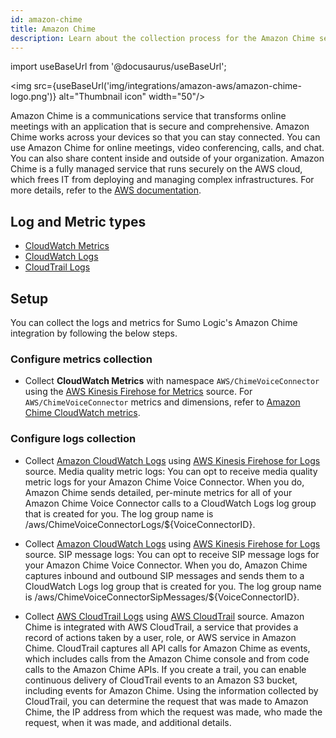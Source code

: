 ```yaml
---
id: amazon-chime
title: Amazon Chime
description: Learn about the collection process for the Amazon Chime service.
---
```


import useBaseUrl from '@docusaurus/useBaseUrl';

<img src={useBaseUrl('img/integrations/amazon-aws/amazon-chime-logo.png')} alt="Thumbnail icon" width="50"/>

Amazon Chime is a communications service that transforms online meetings with an application that is secure and comprehensive. Amazon Chime works across your devices so that you can stay connected. You can use Amazon Chime for online meetings, video conferencing, calls, and chat. You can also share content inside and outside of your organization. Amazon Chime is a fully managed service that runs securely on the AWS cloud, which frees IT from deploying and managing complex infrastructures. For more details, refer to the [AWS documentation](https://docs.aws.amazon.com/chime/latest/ag/what-is-chime.html).

## Log and Metric types
* [CloudWatch Metrics](https://docs.aws.amazon.com/chime/latest/ag/monitoring-cloudwatch.html)
* [CloudWatch Logs](https://docs.aws.amazon.com/chime/latest/ag/monitoring-cloudwatch.html#cw-logs)
* [CloudTrail Logs](https://docs.aws.amazon.com/chime/latest/ag/cloudtrail.html)


## Setup
You can collect the logs and metrics for Sumo Logic's Amazon Chime integration by following the below steps.

### Configure metrics collection
* Collect **CloudWatch Metrics** with namespace `AWS/ChimeVoiceConnector` using the [AWS Kinesis Firehose for Metrics](https://help.sumologic.com/docs/send-data/hosted-collectors/amazon-aws/aws-kinesis-firehose-metrics-source/) source. For `AWS/ChimeVoiceConnector` metrics and dimensions, refer to [Amazon Chime CloudWatch metrics](https://docs.aws.amazon.com/chime/latest/ag/monitoring-cloudwatch.html).
### Configure logs collection
* Collect [Amazon CloudWatch Logs](https://docs.aws.amazon.com/chime/latest/ag/monitoring-cloudwatch.html#cw-logs) using [AWS Kinesis Firehose for Logs](https://help.sumologic.com/docs/send-data/hosted-collectors/amazon-aws/aws-kinesis-firehose-logs-source/) source. Media quality metric logs: You can opt to receive media quality metric logs for your Amazon Chime Voice Connector. When you do, Amazon Chime sends detailed, per-minute metrics for all of your Amazon Chime Voice Connector calls to a CloudWatch Logs log group that is created for you. The log group name is /aws/ChimeVoiceConnectorLogs/${VoiceConnectorID}. 

* Collect [Amazon CloudWatch Logs](https://docs.aws.amazon.com/chime/latest/ag/monitoring-cloudwatch.html#cw-logs) using [AWS Kinesis Firehose for Logs](https://help.sumologic.com/docs/send-data/hosted-collectors/amazon-aws/aws-kinesis-firehose-logs-source/) source. SIP message logs: You can opt to receive SIP message logs for your Amazon Chime Voice Connector. When you do, Amazon Chime captures inbound and outbound SIP messages and sends them to a CloudWatch Logs log group that is created for you. The log group name is /aws/ChimeVoiceConnectorSipMessages/${VoiceConnectorID}. 

* Collect [AWS CloudTrail Logs](https://docs.aws.amazon.com/chime/latest/ag/cloudtrail.html) using [AWS CloudTrail](https://help.sumologic.com/docs/send-data/hosted-collectors/amazon-aws/aws-cloudtrail-source/) source. Amazon Chime is integrated with AWS CloudTrail, a service that provides a record of actions taken by a user, role, or AWS service in Amazon Chime. CloudTrail captures all API calls for Amazon Chime as events, which includes calls from the Amazon Chime console and from code calls to the Amazon Chime APIs. If you create a trail, you can enable continuous delivery of CloudTrail events to an Amazon S3 bucket, including events for Amazon Chime. Using the information collected by CloudTrail, you can determine the request that was made to Amazon Chime, the IP address from which the request was made, who made the request, when it was made, and additional details. 
